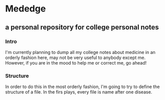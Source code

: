 # Mededge
## a personal repository for college personal notes

### Intro
I'm currently planning to dump all my college notes about medicine in an orderly fashion here, may not be very useful to anybody except me. However, if you are in the mood to help me or correct me, go ahead!

### Structure
In order to do this in the most orderly fashion, I'm going to try to define the structure of a file. In the firs plays, every file is name after one disease.
